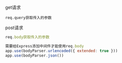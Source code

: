 get请求

```
req.query获取传入的参数
```



post请求

```js
req.body获取传入的参数

需要给Express添加中间件才能使用req.body
app.use(bodyParser.urlencoded({ extended: true }))
app.use(bodyParser.json())
```

